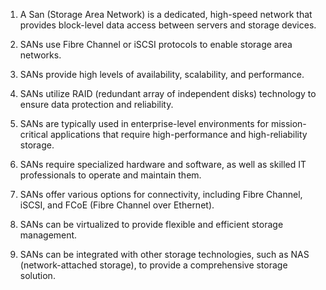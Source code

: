 1) A San (Storage Area Network) is a dedicated, high-speed network that provides block-level data access between servers and storage devices.

2) SANs use Fibre Channel or iSCSI protocols to enable storage area networks.

3) SANs provide high levels of availability, scalability, and performance.

4) SANs utilize RAID (redundant array of independent disks) technology to ensure data protection and reliability.

5) SANs are typically used in enterprise-level environments for mission-critical applications that require high-performance and high-reliability storage.

6) SANs require specialized hardware and software, as well as skilled IT professionals to operate and maintain them.

7) SANs offer various options for connectivity, including Fibre Channel, iSCSI, and FCoE (Fibre Channel over Ethernet).

8) SANs can be virtualized to provide flexible and efficient storage management.

9) SANs can be integrated with other storage technologies, such as NAS (network-attached storage), to provide a comprehensive storage solution.
